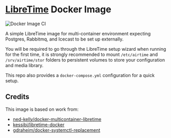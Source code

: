 # [LibreTime](https://libretime.org/) Docker Image
![Docker Image CI](https://github.com/LYL-Radio/libretime-docker/workflows/Docker%20Image%20CI/badge.svg)

A simple LibreTime image for multi-container environment expecting Postgres, Rabbitmq, and Icecast to be set up externally.

You will be required to go through the LibreTime setup wizard when running for the first time, it is strongly recommended to mount `/etc/airtime` and `/srv/airtime/stor` folders to persistent volumes to store your configuration and media library.

This repo also provides a `docker-compose.yml` configuration for a quick setup.

## Credits

This image is based on work from:
- [ned-kelly/docker-multicontainer-libretime](https://github.com/ned-kelly/docker-multicontainer-libretime)
- [kessibi/libretime-docker](https://github.com/kessibi/libretime-docker)
- [gdraheim/docker-systemctl-replacement](https://github.com/gdraheim/docker-systemctl-replacement)
